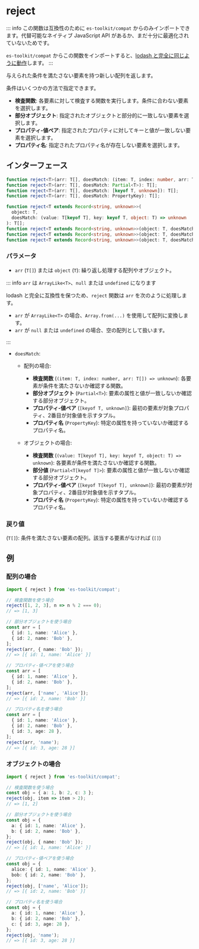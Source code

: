 # reject

::: info
この関数は互換性のために `es-toolkit/compat` からのみインポートできます。代替可能なネイティブ JavaScript API があるか、まだ十分に最適化されていないためです。

`es-toolkit/compat` からこの関数をインポートすると、[lodash と完全に同じように動作](../../../compatibility.md)します。
:::

与えられた条件を満たさない要素を持つ新しい配列を返します。

条件はいくつかの方法で指定できます。

- **検査関数**: 各要素に対して検査する関数を実行します。条件に合わない要素を選択します。
- **部分オブジェクト**: 指定されたオブジェクトと部分的に一致しない要素を選択します。
- **プロパティ-値ペア**: 指定されたプロパティに対してキーと値が一致しない要素を選択します。
- **プロパティ名**: 指定されたプロパティ名が存在しない要素を選択します。

## インターフェース

```typescript
function reject<T>(arr: T[], doesMatch: (item: T, index: number, arr: T[]) => unknown): T[];
function reject<T>(arr: T[], doesMatch: Partial<T>): T[];
function reject<T>(arr: T[], doesMatch: [keyof T, unknown]): T[];
function reject<T>(arr: T[], doesMatch: PropertyKey): T[];

function reject<T extends Record<string, unknown>>(
  object: T,
  doesMatch: (value: T[keyof T], key: keyof T, object: T) => unknown
): T[];
function reject<T extends Record<string, unknown>>(object: T, doesMatch: Partial<T[keyof T]>): T[];
function reject<T extends Record<string, unknown>>(object: T, doesMatch: [keyof T[keyof T], unknown]): T[];
function reject<T extends Record<string, unknown>>(object: T, doesMatch: PropertyKey): T[];
```

### パラメータ

- `arr` (`T[]`) または `object` (`T`): 繰り返し処理する配列やオブジェクト。

::: info `arr` は `ArrayLike<T>`、`null` または `undefined` になります

lodash と完全に互換性を保つため、`reject` 関数は `arr` を次のように処理します。

- `arr` が `ArrayLike<T>` の場合、`Array.from(...)` を使用して配列に変換します。
- `arr` が `null` または `undefined` の場合、空の配列として扱います。

:::

- `doesMatch`:

  - 配列の場合:

    - **検査関数** (`(item: T, index: number, arr: T[]) => unknown`): 各要素が条件を満たさないか確認する関数。
    - **部分オブジェクト** (`Partial<T>`): 要素の属性と値が一致しないか確認する部分オブジェクト。
    - **プロパティ-値ペア** (`[keyof T, unknown]`): 最初の要素が対象プロパティ、2番目が対象値を示すタプル。
    - **プロパティ名** (`PropertyKey`): 特定の属性を持っていないか確認するプロパティ名。

  - オブジェクトの場合:

    - **検査関数** (`(value: T[keyof T], key: keyof T, object: T) => unknown`): 各要素が条件を満たさないか確認する関数。
    - **部分値** (`Partial<T[keyof T]>`): 要素の属性と値が一致しないか確認する部分オブジェクト。
    - **プロパティ-値ペア** (`[keyof T[keyof T], unknown]`): 最初の要素が対象プロパティ、2番目が対象値を示すタプル。
    - **プロパティ名** (`PropertyKey`): 特定の属性を持っていないか確認するプロパティ名。

### 戻り値

(`T[]`): 条件を満たさない要素の配列。該当する要素がなければ (`[]`)

## 例

### 配列の場合

```typescript
import { reject } from 'es-toolkit/compat';

// 検査関数を使う場合
reject([1, 2, 3], n => n % 2 === 0);
// => [1, 3]

// 部分オブジェクトを使う場合
const arr = [
  { id: 1, name: 'Alice' },
  { id: 2, name: 'Bob' },
];
reject(arr, { name: 'Bob' });
// => [{ id: 1, name: 'Alice' }]

// プロパティ-値ペアを使う場合
const arr = [
  { id: 1, name: 'Alice' },
  { id: 2, name: 'Bob' },
];
reject(arr, ['name', 'Alice']);
// => [{ id: 2, name: 'Bob' }]

// プロパティ名を使う場合
const arr = [
  { id: 1, name: 'Alice' },
  { id: 2, name: 'Bob' },
  { id: 3, age: 28 },
];
reject(arr, 'name');
// => [{ id: 3, age: 28 }]
```

### オブジェクトの場合

```typescript
import { reject } from 'es-toolkit/compat';

// 検査関数を使う場合
const obj = { a: 1, b: 2, c: 3 };
reject(obj, item => item > 2);
// => [1, 2]

// 部分オブジェクトを使う場合
const obj = {
  a: { id: 1, name: 'Alice' },
  b: { id: 2, name: 'Bob' },
};
reject(obj, { name: 'Bob' });
// => [{ id: 1, name: 'Alice' }]

// プロパティ-値ペアを使う場合
const obj = {
  alice: { id: 1, name: 'Alice' },
  bob: { id: 2, name: 'Bob' },
};
reject(obj, ['name', 'Alice']);
// => [{ id: 2, name: 'Bob' }]

// プロパティ名を使う場合
const obj = {
  a: { id: 1, name: 'Alice' },
  b: { id: 2, name: 'Bob' },
  c: { id: 3, age: 28 },
};
reject(obj, 'name');
// => [{ id: 3, age: 28 }]
```
